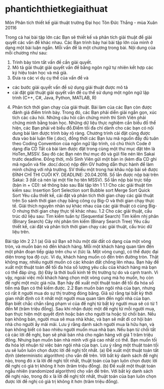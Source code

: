 # phantichthietkegiaithuat
Môn Phân tích thiết kế giải thuật trường Đại học Tôn Đức Thắng - mùa Xuân 20116

Trong cả hai bài tập lớn các Bạn sẽ thiết kế và phân tích giải thuật để giải quyết các vấn đề khác nhau. Các Bạn trình bày hai bài tập lớn của mình ở dạng một bài luận ngắn. Mỗi vấn đề là một chương trong bài. Nội dung của mỗi chương như sau:
1. Trình bày tóm tắt vấn đề cần giải quyết.
2. Mô tả giải thuật giải quyết vấn đề bằng ngôn ngữ tự nhiên kết hợp các ký hiệu toán học và mã giả. 
3. Đưa ra các ví dụ cụ thể của vấn đề và
+ các bước giải quyết vấn đề sử dụng giải thuật được mô tả
+ cài đặt giải thuật giải quyết vấn đề cụ thể sử dụng một ngôn ngữ lập trình (C++, C#, Java, Python, MATLAB, R)  
4. Phân tích thời gian chạy của giải thuật.
Bài làm của các Bạn còn được đánh giá điểm trình bày. Trong đó, các Bạn phải diễn giải ngắn gọn, xúc tích các câu hỏi. Những câu hỏi cần chứng minh thì Sinh Viên phải chứng minh bằng toán học. Những dữ liệu thực nghiệm cần biểu đồ thể hiện, các Bạn phải vẽ biểu đồ.Điểm tối đa chỉ dành cho các bạn có nội dung bài làm được trình bày rõ ràng. Chương trình cài đặt cũng được đưa vào bài luận file (.doc), đồng thời các Bạn lưu mã nguồn đầy đủ tuân theo Coding Convention của ngôn ngữ lập trình, có chú thích Code ở dạng đĩa CD
Tất cả bài làm được đặt trong cùng một thư mục đặt tên là HoTen_MSSV. Sau đó các Bạn nén thư mục đó và gửi file nén lên Sakai trước deadline. Đồng thời, mỗi Sinh Viên gửi một bản in (kèm đĩa CD ghi mã nguồn và file .doc/.docx) nộp đến GV hướng dẫn thực hành để làm minh chứng với nhà trường. SV thiếu một trong hai khâu nộp bài sẽ được ĐÌNH CHỈ THI CUỐI KỲ.
DEADLINE: 20.04.2016.
Số lần được nộp bài trên Sakai: 3 (tất cả nén lại một file họ tên MSSV).
Số lần nộp bài trực tiếp (bản in + CD): sẽ thông báo sau
Bài tập lớn 1
1.1 Cho các giải thuật tìm kiếm sau:
Insertion Sort
Selection sort
Bubble sort
Merge Sort
Quick Sort
Yêu cầu thiết kế, cài đặt và phân tích thời gian chạy các giải thuật trên
So sánh thời gian chạy bằng công cụ Big-O và thời gian chạy thực tế. Giải thích nguyên nhân sự khác nhau của các giải thuật có cùng Big-O nhưng thời gian chạy thực tế khác nhau.
1.2 Cho các giải thuật, cấu trúc dữ liệu sau:
Tìm kiếm tuần tự (Sequential Search)
Tìm kiếm nhị phân (Binary Search)
Cây nhị phân tìm kiếm (Binary Search Tree)
Yêu cầu thiết kế, cài đặt và phân tích thời gian chạy các giải thuật, cấu trúc dữ liệu trên.

Bài tập lớn 2
2.1 (a) Giả sử Bạn sở hữu một dải đất có dạng của một vòng tròn, và muốn bán nó đến 
 khách hàng. Mỗi một khách hàng quan tâm đến một phân đoạn tiếp giáp trên chu vi (tức là. Một vòng cung), có thể được đại diện trong tọa độ cực. Ví dụ, khách hàng  muốn có đến trên đường tròn. Thật không may, nhiều người muốn có các khoản đất chồng lên nhau. Bạn hãy đề xuất một thuật toán để tối đa hóa số lượng yêu cầu của khách hàng mà bạn có thể đáp ứng.
(b) Đây là thời buổi kinh tế thị trường tự do và cạnh tranh. Vì vậy, ngoài việc mỗi khách hàng chọn một vòng cung mà họ muốn, họ còn đề nghị một mức giá nữa. Bạn hãy đề xuất một thuật toán để tối đa hóa số tiền mà Bạn có thể kiếm được.
2.2 Bạn muốn bán ngôi nhà của bạn, nhưng có rất ít người mua do sự thị trường đóng băng. Giả sử rằng tại bất kỳ thời gian nhất định có ít nhất một người mua quan tâm đến ngôi nhà của bạn. Bạn biết chắc chắn rằng phạm vi của đề nghị từ bất kỳ người mua sẽ có từ 1 đến M (trăm triệu đồng). Sau khi nhận được một đề nghị từ mỗi người mua, bạn thực hiện một quyết định hoặc bán cho người ta hoặc từ chối bán. Nếu bạn không bán, người mua sẽ mua nhà khác, và bạn sẽ mất đi cơ hội bán nhà cho người ấy mãi mãi. Lưu ý rằng danh sách người mua là hữu hạn, và bạn không biết có bao nhiêu người muốn mua nhà bạn. Nếu bạn từ chối tất cả các lời đề nghị, bạn sẽ phải bán nhà cho ngân hàng với giá 1 trăm triệu đồng. Nhưng bạn muốn bán nhà mình với giá cao nhất có thể. Bạn muốn tối đa hóa lợi nhuận từ việc bán ngôi nhà của bạn. Lưu ý rằng một thuật toán tối ưu sẽ luôn luôn chọn được lời đề nghị tốt nhất.
(a) Đề xuất một thuật toán tất định (deterministic algorithm) cho vấn đề trên. Với bất kỳ danh sách đề nghị nào, trong đó x là lời đề nghị tốt nhất, thuật toán của bạn luôn chọn được lời đề nghị có giá trị không ít hơn  (trăm triệu đồng).
(b) Đề xuất một thuật toán ngẫu nhiên (randomized algorithm) cho vấn đề trên. Với bất kỳ danh sách đề nghị nào, trong đó x là lời đề nghị tốt nhất, thuật toán của bạn luôn chọn được lời đề nghị có giá trị không ít hơn  (trăm triệu đồng).

